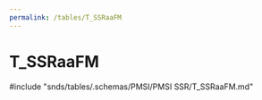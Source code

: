 ```yaml
---
permalink: /tables/T_SSRaaFM
---
```

# T\_SSRaaFM
<!-- SPDX-License-Identifier: MPL-2.0 -->

<!-- ATTENTION : Ne pas supprimer ou modifier la ligne ci-dessous -->
#include "snds/tables/.schemas/PMSI/PMSI SSR/T_SSRaaFM.md"
<!-- ATTENTION : Ne pas supprimer ou modifier la ligne ci-dessus -->
